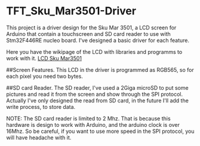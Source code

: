 # TFT_Sku_Mar3501-Driver
This project is a driver design for the Sku Mar 3501, a LCD screen for Arduino that contain a touchscreen and SD card reader  to use with Stm32F446RE nucleo board. I've designed a basic driver for each feature.

Here you have the wikipage of the LCD with libraries and programms to work with it.
[LCD Sku Mar3501](http://www.lcdwiki.com/3.5inch_Arduino_Display-UNO)

##Screen Features.
This LCD in the driver is programmed as RGB565, so for each pixel you need two bytes.

##SD card Reader.
The SD reader, I've used a 2Giga microSD to put some pictures and read it from the screen and show through the SPI protocol.
Actually I've only designed the read from SD card, in the future I'll add the write process, to store data.

NOTE: The SD card reader is limited to 2 Mhz. That is because this hardware is design to work with Arduino, and the arduino clock is over 16Mhz. So be careful,
if you want to use more speed in the SPI protocol, you will have headache with it.
